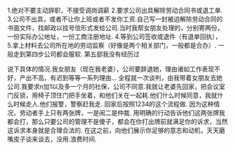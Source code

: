 1.绝对不要主动辞职，不接受调岗调薪
2.要求公司出具解除劳动合同书或退工单.
3.公司不出具，或者不让你上班或者不发你工资.自己写一封被迫解除劳动合同的书面文件，找邮政以挂号信形式发给公司.当时我帮女朋友处理的，分别寄两份，一份实际办公地址，一份工商注册地址.
4.等到公司签收或退件（有退单回执），
5.拿上材料去公司所在地的劳动监察（好像是两个相关部门，一般都是合办）.
一般走到第四步公司都会服软. 第五部我没有经历过

说下具体的情况.我女朋友（现在我老婆），公司要辞退她，理由诸如工作表现不好，产出不高，有迟到等等一系列理由… 全程就一次谈判，由我带着女朋友去她公司.我要求n加1以及多一个月的社保，公司不同意.我就让老婆先回家，把会议室门反锁，用椅子顶住门把手坐着，和他们关在一起耗.他们什么时候同意，我就什么时候走人.他们报警，警察赶我走. 回家后按照1234的这个流程做. 因为这种情况，劳动者手上只有两张牌，一是闹二是仲裁. 用明确的行动告诉他们这两张牌我都会打，那么只要公司的管理不是傻子，都会在你打出牌前就满足你的诉求，当然这诉求本身就是合理合法的. 在这之前，向他们展示你足够的意志和动机，天天磨嘴皮子谈来谈去，没用.浪费时间.



